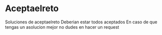 # Aceptaelreto
Soluciones de aceptaelreto
Deberian estar todos aceptados 
En caso de que tengas un asolucion mejor no dudes en hacer un request
